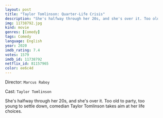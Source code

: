 ```yaml
---
layout: post
title: "Taylor Tomlinson: Quarter-Life Crisis"
description: "She's halfway through her 20s, and she's over it. Too old to party, too young to settle down, comedian Taylor Tomlinson takes aim at her life choices..."
img: 11738792.jpg
kind: movie
genres: [Comedy]
tags: Comedy 
language: English
year: 2020
imdb_rating: 7.4
votes: 1579
imdb_id: 11738792
netflix_id: 81157965
color: ee6c4d
---
```

Director: `Marcus Raboy`  

Cast: `Taylor Tomlinson` 

She's halfway through her 20s, and she's over it. Too old to party, too young to settle down, comedian Taylor Tomlinson takes aim at her life choices.